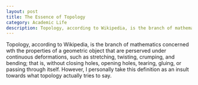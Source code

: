 ```yaml
---
layout: post
title: The Essence of Topology
category: Academic Life
description: Topology, according to Wikipedia, is the branch of mathematics concerned wth the properties of a geometric object that are perserved under continuous deformations, such as stretching, twisting, crumping, and bending; that is, without closing holes, opening holes, tearing, gluing, or passing through itself.
---
```


Topology, according to Wikipedia, is the branch of mathematics concerned wth the properties of a geometric object that are perserved under continuous deformations, such as stretching, twisting, crumping, and bending; that is, without closing holes, opening holes, tearing, gluing, or passing through itself. However, I personally take this definition as an insult towards what topology actually tries to say. 